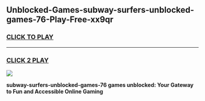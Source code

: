 
## Unblocked-Games-subway-surfers-unblocked-games-76-Play-Free-xx9qr
<h3>
<a href="https://premium76.site?title=subway-surfers-unblocked-games-76&ref=21A">CLICK TO PLAY</a></h3>
<hr>

<h3>
<a href="https://premium76.site?title=subway-surfers-unblocked-games-76&ref=21A">CLICK 2 PLAY</a>
  
</h3>

<a href="https://premium76.site?title=subway-surfers-unblocked-games-76&ref=21A"><img src="https://clearcache.store/games.png"></a>


**subway-surfers-unblocked-games-76 games unblocked: Your Gateway to Fun and Accessible Online Gaming**

